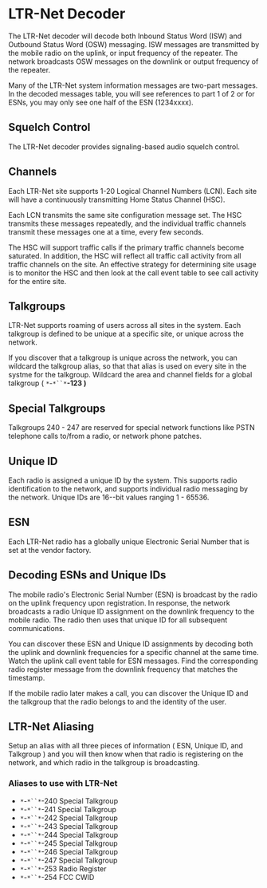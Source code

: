 # LTR-Net Decoder #

The LTR-Net decoder will decode both Inbound Status Word (ISW) and Outbound Status Word (OSW) messaging.  ISW messages are transmitted by the mobile radio on the uplink, or input frequency of the repeater.  The network broadcasts OSW messages on the downlink or output frequency of the repeater.

Many of the LTR-Net system information messages are two-part messages.  In the decoded messages table, you will see references to part 1 of 2 or for ESNs, you may only see one half of the ESN (1234xxxx).

## Squelch Control ##

The LTR-Net decoder provides signaling-based audio squelch control.

## Channels ##

Each LTR-Net site supports 1-20 Logical Channel Numbers (LCN).  Each site will have a continuously transmitting Home Status Channel (HSC).

Each LCN transmits the same site configuration message set.  The HSC transmits these messages repeatedly, and the individual traffic channels transmit these messages one at a time, every few seconds.

The HSC will support traffic calls if the primary traffic channels become saturated.  In addition, the HSC will reflect all traffic call activity from all traffic channels on the site.  An effective strategy for determining site usage is to monitor the HSC and then look at the call event table to see call activity for the entire site.

## Talkgroups ##

LTR-Net supports roaming of users across all sites in the system.  Each talkgroup is defined to be unique at a specific site, or unique across the network.

If you discover that a talkgroup is unique across the network, you can wildcard the talkgroup alias, so that that alias is used on every site in the systme for the talkgroup.  Wildcard the area and channel fields for a global talkgroup ( `*`-`*``*`**-123 )**

## Special Talkgroups ##

Talkgroups 240 - 247 are reserved for special network functions like PSTN telephone calls to/from a radio, or network phone patches.

## Unique ID ##
Each radio is assigned a unique ID by the system.  This supports radio identification to the network, and supports individual radio messaging by the network.  Unique IDs are 16--bit values ranging 1 - 65536.

## ESN ##
Each LTR-Net radio has a globally unique Electronic Serial Number that is set at the vendor factory.

## Decoding ESNs and Unique IDs ##

The mobile radio's Electronic Serial Number (ESN) is broadcast by the radio on the uplink frequency upon registration.  In response, the network broadcasts a radio Unique ID assignment on the downlink frequency to the mobile radio.  The radio then uses that unique ID for all subsequent communications.

You can discover these ESN and Unique ID assignments by decoding both the uplink and downlink frequencies for a specific channel at the same time.  Watch the uplink call event table for ESN messages.  Find the corresponding radio register message from the downlink frequency that matches the timestamp.

If the mobile radio later makes a call, you can discover the Unique ID and the talkgroup that the radio belongs to and the identity of the user.

## LTR-Net Aliasing ##

Setup an alias with all three pieces of information ( ESN, Unique ID,
and Talkgroup ) and you will then know when that radio is registering on the network, and which radio in the talkgroup is broadcasting.

### Aliases to use with LTR-Net ###

  * `*`-`*``*`-240 Special Talkgroup
  * `*`-`*``*`-241 Special Talkgroup
  * `*`-`*``*`-242 Special Talkgroup
  * `*`-`*``*`-243 Special Talkgroup
  * `*`-`*``*`-244 Special Talkgroup
  * `*`-`*``*`-245 Special Talkgroup
  * `*`-`*``*`-246 Special Talkgroup
  * `*`-`*``*`-247 Special Talkgroup
  * `*`-`*``*`-253 Radio Register
  * `*`-`*``*`-254 FCC CWID
  